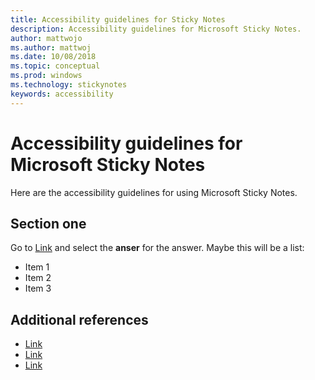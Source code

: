 ```yaml
---
title: Accessibility guidelines for Sticky Notes
description: Accessibility guidelines for Microsoft Sticky Notes. 
author: mattwojo
ms.author: mattwoj
ms.date: 10/08/2018
ms.topic: conceptual
ms.prod: windows
ms.technology: stickynotes
keywords: accessibility
---
```


# Accessibility guidelines for Microsoft Sticky Notes

Here are the accessibility guidelines for using Microsoft Sticky Notes.


## Section one

Go to [Link](https://docs.microsoft.com) and select the **anser** for the answer. 
Maybe this will be a list: 
* Item 1 
* Item 2  
* Item 3 

## Additional references

* [Link](https://docs.microsoft.com)
* [Link](https://docs.microsoft.com)
* [Link](https://docs.microsoft.com)